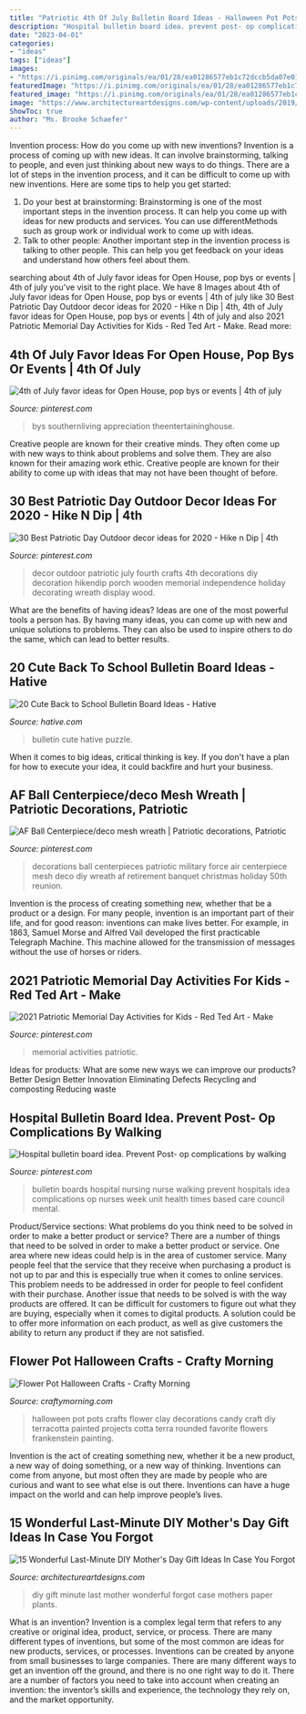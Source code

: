 ```yaml
---
title: "Patriotic 4th Of July Bulletin Board Ideas - Halloween Pot Pots Crafts Flower Clay Decorations Candy Craft Diy Terracotta Painted Projects Cotta Terra Rounded Favorite Flowers Frankenstein Painting"
description: "Hospital bulletin board idea. prevent post- op complications by walking"
date: "2023-04-01"
categories:
- "ideas"
tags: ["ideas"]
images:
- "https://i.pinimg.com/originals/ea/01/28/ea01286577eb1c72dccb5da07e01af42.jpg"
featuredImage: "https://i.pinimg.com/originals/ea/01/28/ea01286577eb1c72dccb5da07e01af42.jpg"
featured_image: "https://i.pinimg.com/originals/ea/01/28/ea01286577eb1c72dccb5da07e01af42.jpg"
image: "https://www.architectureartdesigns.com/wp-content/uploads/2019/04/16-Wonderful-Last-Minute-DIY-Mothers-Day-Gift-Ideas-In-Case-You-Forgot-15.jpg"
ShowToc: true
author: "Ms. Brooke Schaefer"
---
```



Invention process: How do you come up with new inventions?
Invention is a process of coming up with new ideas. It can involve brainstorming, talking to people, and even just thinking about new ways to do things. There are a lot of steps in the invention process, and it can be difficult to come up with new inventions. Here are some tips to help you get started: 
1. Do your best at brainstorming: Brainstorming is one of the most important steps in the invention process. It can help you come up with ideas for new products and services. You can use differentMethods such as group work or individual work to come up with ideas. 
2. Talk to other people: Another important step in the invention process is talking to other people. This can help you get feedback on your ideas and understand how others feel about them. 

	

		
searching about 4th of July favor ideas for Open House, pop bys or events | 4th of july you've visit to the right place. We have 8 Images about 4th of July favor ideas for Open House, pop bys or events | 4th of july like 30 Best Patriotic Day Outdoor decor ideas for 2020 - Hike n Dip | 4th, 4th of July favor ideas for Open House, pop bys or events | 4th of july and also 2021 Patriotic Memorial Day Activities for Kids - Red Ted Art - Make. Read more:
		
    
## 4th Of July Favor Ideas For Open House, Pop Bys Or Events | 4th Of July

<img loading=lazy src="https://i.pinimg.com/originals/ea/01/28/ea01286577eb1c72dccb5da07e01af42.jpg" onerror="this.onerror=null;this.src='https://tse1.mm.bing.net/th?id=OIP.n1x-RgGQSVfWpJQ64XiytgHaLH&amp;pid=15.1';" alt="4th of July favor ideas for Open House, pop bys or events | 4th of july">

_Source: pinterest.com_

>bys southernliving appreciation theentertaininghouse. 

	

Creative people are known for their creative minds. They often come up with new ways to think about problems and solve them. They are also known for their amazing work ethic. Creative people are known for their ability to come up with ideas that may not have been thought of before.

    
## 30 Best Patriotic Day Outdoor Decor Ideas For 2020 - Hike N Dip | 4th

<img loading=lazy src="https://i.pinimg.com/736x/20/57/cf/2057cfafe4363968324d0c3cfb2cdaa7.jpg" onerror="this.onerror=null;this.src='https://tse1.mm.bing.net/th?id=OIP.R99i46bXlTplzeauPm9b2wHaNL&amp;pid=15.1';" alt="30 Best Patriotic Day Outdoor decor ideas for 2020 - Hike n Dip | 4th">

_Source: pinterest.com_

>decor outdoor patriotic july fourth crafts 4th decorations diy decoration hikendip porch wooden memorial independence holiday decorating wreath display wood. 

	

What are the benefits of having ideas?
Ideas are one of the most powerful tools a person has. By having many ideas, you can come up with new and unique solutions to problems. They can also be used to inspire others to do the same, which can lead to better results.

    
## 20 Cute Back To School Bulletin Board Ideas - Hative

<img loading=lazy src="https://hative.com/wp-content/uploads/2014/06/back-to-school-ideas/13-puzzle-bulletin-board.jpg" onerror="this.onerror=null;this.src='https://tse2.mm.bing.net/th?id=OIP.429psLWlWmMtvNKeHb8Y7AHaFj&amp;pid=15.1';" alt="20 Cute Back to School Bulletin Board Ideas - Hative">

_Source: hative.com_

>bulletin cute hative puzzle. 

	

When it comes to big ideas, critical thinking is key. If you don't have a plan for how to execute your idea, it could backfire and hurt your business.

    
## AF Ball Centerpiece/deco Mesh Wreath | Patriotic Decorations, Patriotic

<img loading=lazy src="https://i.pinimg.com/originals/71/17/df/7117df136b247904cef525359d366ff4.jpg" onerror="this.onerror=null;this.src='https://tse3.mm.bing.net/th?id=OIP.laYG7pE025LW_zH_Vt3SPQHaJ4&amp;pid=15.1';" alt="AF Ball Centerpiece/deco mesh wreath | Patriotic decorations, Patriotic">

_Source: pinterest.com_

>decorations ball centerpieces patriotic military force air centerpiece mesh deco diy wreath af retirement banquet christmas holiday 50th reunion. 

	

Invention is the process of creating something new, whether that be a product or a design. For many people, invention is an important part of their life, and for good reason: inventions can make lives better. For example, in 1863, Samuel Morse and Alfred Vail developed the first practicable Telegraph Machine. This machine allowed for the transmission of messages without the use of horses or riders.

    
## 2021 Patriotic Memorial Day Activities For Kids - Red Ted Art - Make

<img loading=lazy src="https://i.pinimg.com/736x/2d/86/d2/2d86d29802186df6207e71d5bc6d2cf0.jpg" onerror="this.onerror=null;this.src='https://tse1.mm.bing.net/th?id=OIP.8ZZW6xvlQvwq0HeFz85vFgHaKl&amp;pid=15.1';" alt="2021 Patriotic Memorial Day Activities for Kids - Red Ted Art - Make">

_Source: pinterest.com_

>memorial activities patriotic. 

	

Ideas for products: What are some new ways we can improve our products?
Better Design
Better Innovation
Eliminating Defects
Recycling and composting
Reducing waste

    
## Hospital Bulletin Board Idea. Prevent Post- Op Complications By Walking

<img loading=lazy src="https://i.pinimg.com/736x/60/cd/b6/60cdb6eeb1f5f428856e71aebba210cc--bulletin-boards-hospitals.jpg" onerror="this.onerror=null;this.src='https://tse2.mm.bing.net/th?id=OIP.vOOBtX2fHZT-WZlhIMboWwHaLH&amp;pid=15.1';" alt="Hospital bulletin board idea. Prevent Post- op complications by walking">

_Source: pinterest.com_

>bulletin boards hospital nursing nurse walking prevent hospitals idea complications op nurses week unit health times based care council mental. 

	

Product/Service sections: What problems do you think need to be solved in order to make a better product or service?
There are a number of things that need to be solved in order to make a better product or service. One area where new ideas could help is in the area of customer service. Many people feel that the service that they receive when purchasing a product is not up to par and this is especially true when it comes to online services. This problem needs to be addressed in order for people to feel confident with their purchase. Another issue that needs to be solved is with the way products are offered. It can be difficult for customers to figure out what they are buying, especially when it comes to digital products. A solution could be to offer more information on each product, as well as give customers the ability to return any product if they are not satisfied.

    
## Flower Pot Halloween Crafts - Crafty Morning

<img loading=lazy src="https://www.craftymorning.com/wp-content/uploads/2016/08/flower-pot-halloween-craft-ideas.jpg" onerror="this.onerror=null;this.src='https://tse3.mm.bing.net/th?id=OIP.6M_VKO7gDzs0Amw-_WKkQwHaJR&amp;pid=15.1';" alt="Flower Pot Halloween Crafts - Crafty Morning">

_Source: craftymorning.com_

>halloween pot pots crafts flower clay decorations candy craft diy terracotta painted projects cotta terra rounded favorite flowers frankenstein painting. 

	

Invention is the act of creating something new, whether it be a new product, a new way of doing something, or a new way of thinking. Inventions can come from anyone, but most often they are made by people who are curious and want to see what else is out there. Inventions can have a huge impact on the world and can help improve people’s lives.

    
## 15 Wonderful Last-Minute DIY Mother&#039;s Day Gift Ideas In Case You Forgot

<img loading=lazy src="https://www.architectureartdesigns.com/wp-content/uploads/2019/04/16-Wonderful-Last-Minute-DIY-Mothers-Day-Gift-Ideas-In-Case-You-Forgot-15.jpg" onerror="this.onerror=null;this.src='https://tse3.mm.bing.net/th?id=OIP.GWHVc_wjO56ANAxPIkByuAHaJ4&amp;pid=15.1';" alt="15 Wonderful Last-Minute DIY Mother&#039;s Day Gift Ideas In Case You Forgot">

_Source: architectureartdesigns.com_

>diy gift minute last mother wonderful forgot case mothers paper plants. 

	

What is an invention?
Invention is a complex legal term that refers to any creative or original idea, product, service, or process. There are many different types of inventions, but some of the most common are ideas for new products, services, or processes. Inventions can be created by anyone from small businesses to large companies. There are many different ways to get an invention off the ground, and there is no one right way to do it. There are a number of factors you need to take into account when creating an invention: the inventor’s skills and experience, the technology they rely on, and the market opportunity.


